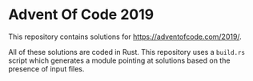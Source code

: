 # Advent Of Code 2019

This repository contains solutions for https://adventofcode.com/2019/.

All of these solutions are coded in Rust. This repository uses a `build.rs` script which
generates a module pointing at solutions based on the presence of input files.
